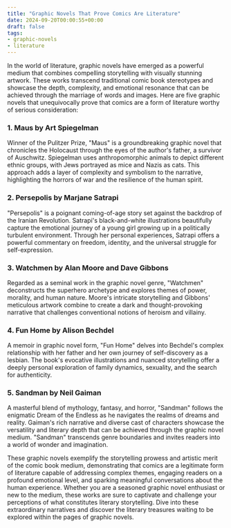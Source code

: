```yaml
---
title: "Graphic Novels That Prove Comics Are Literature"
date: 2024-09-20T00:00:55+00:00
draft: false
tags: 
- graphic-novels
- literature
---
```


In the world of literature, graphic novels have emerged as a powerful medium that combines compelling storytelling with visually stunning artwork. These works transcend traditional comic book stereotypes and showcase the depth, complexity, and emotional resonance that can be achieved through the marriage of words and images. Here are five graphic novels that unequivocally prove that comics are a form of literature worthy of serious consideration:

### 1. **Maus by Art Spiegelman**

Winner of the Pulitzer Prize, "Maus" is a groundbreaking graphic novel that chronicles the Holocaust through the eyes of the author's father, a survivor of Auschwitz. Spiegelman uses anthropomorphic animals to depict different ethnic groups, with Jews portrayed as mice and Nazis as cats. This approach adds a layer of complexity and symbolism to the narrative, highlighting the horrors of war and the resilience of the human spirit.

### 2. **Persepolis by Marjane Satrapi**

"Persepolis" is a poignant coming-of-age story set against the backdrop of the Iranian Revolution. Satrapi's black-and-white illustrations beautifully capture the emotional journey of a young girl growing up in a politically turbulent environment. Through her personal experiences, Satrapi offers a powerful commentary on freedom, identity, and the universal struggle for self-expression.

### 3. **Watchmen by Alan Moore and Dave Gibbons**

Regarded as a seminal work in the graphic novel genre, "Watchmen" deconstructs the superhero archetype and explores themes of power, morality, and human nature. Moore's intricate storytelling and Gibbons' meticulous artwork combine to create a dark and thought-provoking narrative that challenges conventional notions of heroism and villainy.

### 4. **Fun Home by Alison Bechdel**

A memoir in graphic novel form, "Fun Home" delves into Bechdel's complex relationship with her father and her own journey of self-discovery as a lesbian. The book's evocative illustrations and nuanced storytelling offer a deeply personal exploration of family dynamics, sexuality, and the search for authenticity.

### 5. **Sandman by Neil Gaiman**

A masterful blend of mythology, fantasy, and horror, "Sandman" follows the enigmatic Dream of the Endless as he navigates the realms of dreams and reality. Gaiman's rich narrative and diverse cast of characters showcase the versatility and literary depth that can be achieved through the graphic novel medium. "Sandman" transcends genre boundaries and invites readers into a world of wonder and imagination.

These graphic novels exemplify the storytelling prowess and artistic merit of the comic book medium, demonstrating that comics are a legitimate form of literature capable of addressing complex themes, engaging readers on a profound emotional level, and sparking meaningful conversations about the human experience. Whether you are a seasoned graphic novel enthusiast or new to the medium, these works are sure to captivate and challenge your perceptions of what constitutes literary storytelling. Dive into these extraordinary narratives and discover the literary treasures waiting to be explored within the pages of graphic novels.